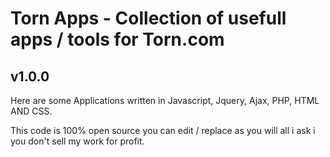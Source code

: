 # Torn Apps - Collection of usefull apps / tools for Torn.com
## v1.0.0

Here are some Applications written in Javascript, Jquery, Ajax, PHP, HTML AND CSS.

This code is 100% open source you can edit / replace as you will all i ask i you don't sell my work for profit.
